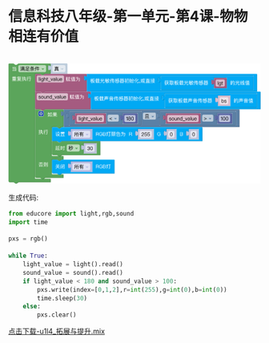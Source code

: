 # 信息科技八年级-第一单元-第4课-物物相连有价值
<br>
<img src="./img/u1_l4_2.png" alt="u1_l4_2" style="width:700px;">

生成代码:

```python
from educore import light,rgb,sound
import time

pxs = rgb()

while True:
    light_value = light().read()
    sound_value = sound().read()
    if light_value < 180 and sound_value > 100:
        pxs.write(index=[0,1,2],r=int(255),g=int(0),b=int(0))
        time.sleep(30)
    else:
        pxs.clear()
```

<a href="./mix/u1l4_拓展与提升.mix" download>点击下载-u1l4_拓展与提升.mix</a>
